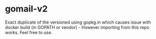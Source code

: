 # gomail-v2
Exact duplicate of the versioned using gopkg.in which causes issue with docker build (in GOPATH or vendor) - However importing from this repo works. Feel free to use.
